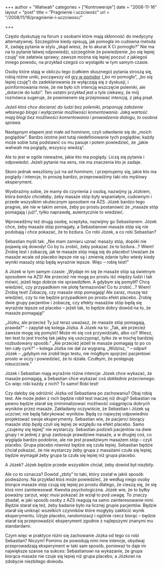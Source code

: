+++
author = "Wahwah"
categories = ["Kontrowersje"]
date = "2008-11-16"
layout = "post"
title = "Pragnienie i uczciwość"
url = "/2008/11/16/pragnienie-i-uczciwosc/"

+++

Często dyskutuję na forum z osobami które mają skłonność do medycyny alternatywnej. Szczególnie kiedy opisują, jak pomogła im cudowna metoda X, zadaję pytania w stylu „skąd wiesz, że to akurat X Ci pomogło?” Nie ma na to pytanie łatwej odpowiedzi, szczególnie że powiedzenie „bo się lepiej czuję” nie załatwia sprawy; zawsze można się lepiej poczuć z jakiegoś innego powodu, na przykład czegoś co wystąpiło w tym samym czasie.

Osoby które stają w obliczu tego (całkiem słusznego) pytania stroszą się, robią różne uniki, począwszy od [gry w pomidor][1] („bo mi pomogło”, „bo się lepiej czuję”) do zadeklarowania że wyłączają się z dyskusji, i poinformowania mnie, że nie było ich intencją wszczęcie polemiki, ale „dotarcie do ludzi”. Ten ostatni przykład jest o tyle ciekawy, że mój rozmówca sugeruje, że powinienem się przejmować _intencją_, z jaką pisał.

<!--more-->

_Jeżeli ktoś chce docierać do ludzi bez polemiki, proponuję założenie własnego bloga i wyłączenie możliwości komentowania. Jaką wartość mają blogi bez możliwości komentowania i prowadzenia dialogu, to osobna sprawa._

Następnym etapem jest małe _ad hominem_, czyli odwołanie się do „moich poglądów”. Bardzo istotne jest tutaj niedefiniowanie tych poglądów; każdy może sobie tutaj podstawić co mu pasuje i potem powiedzieć, że „jakie wahwah ma poglądy, wszyscy wiedzą”.

Ale to jest w ogóle nieważne, jakie kto ma poglądy. Liczą się pytania i odpowiedzi. Jeżeli pytanie ma sens, nie ma znaczenia kto je zadaje.

Skoro jednak weszliśmy już na _ad hominem_, i przejmujemy się, jakie kto ma poglądy i intencje, to proszę bardzo, przeprowadźmy taki oto myślowy eksperyment.

Wyobraźmy sobie, że mamy do czynienia z osobą, nazwijmy ją Józkiem, która _bardzo chciałaby_, żeby masaże stóp były wspaniałym, cudownym i przede wszystkim skutecznym sposobem na AZS. Józek bardzo tego pragnie, ale nie w takim sensie, żeby po prostu postanowić że „masaże stóp pomagają i już!”, tylko naprawdę, autentycznie to wiedzieć.

Wprowadźmy też drugą osobę, sceptyka, nazwijmy go Sebastianem. Józek chce, żeby masaże stóp pomagały, a Sebastianowi masaże stóp się nie podobają i chce pokazać, że to bzdura. Co robi Józek, a co robi Sebastian?

Sebastian myśli tak: „Nie mam zamiaru uznać masaży stóp, dopóki nie pojawią się dowody! Co by tu zrobić, żeby pokazać że to bzdura&#8230;? Wiem! Zrobię test i zobaczę, jak te masaże stóp mają się do placebo! Uważam że masaże wcale od placebo lepsze nie są i zmienię zdanie tylko wtedy kiedy wyniki masaży stóp będą wyraźnie lepsze. Więc &#8211; robię test!”

A Józek w tym samym czasie: „Wydaje mi się że masaże stóp są świetnym sposobem na AZS! Ale przecież nie mogę po prostu iść między ludzi i tak mówić, jeżeli tego dobrze nie sprawdziłem. A gdybym się pomylił? Chcę wiedzieć, czy przypadkiem nie plotę farmazonów! Co tu zrobić&#8230;? Wiem! Zrobię test! Zobaczę, czy masaże stóp pomagają! Ale zaraz, muszę też wiedzieć, czy to nie będzie przypadkiem po prostu efekt placebo. Zrobię dwie grupy pacjentów i zobaczę, czy efekty masażów stóp będą się wyraźnie lepsze od placebo &#8211; jeżeli tak, to będzie dobry dowód na to, że masaże pomagają!”

„Józku, ale przecież Ty już teraz uważasz, że masaże stóp pomagają, prawda?” &#8211; zapytał się kolega Józka. A Józek na to: „Tak, ale przecież zawsze mogę się pomylić! Może mi się coś przywidziało, albo co? Wiesz, ten test to jest trochę tak jakby się uszczypnąć, tylko że w trochę bardziej rozbudowany sposób.” „Ale przecież jeżeli te masaże pomagają to po co ten cały cyrk?” &#8211; kolega Józka nie dał za wygraną. „Widzisz, ” &#8211; odparł Józek &#8211; „gdybym nie zrobił tego testu, nie mógłbym spojrzeć pacjentowi prosto w oczy i powiedzieć, że to działa. Czułbym, że postępuję nieuczciwie.”

Józek i Sebastian mają wyraźnie różne intencje: Józek chce wykazać, że masaże pomagają, a Sebastian chce wykazać coś _dokładnie przeciwnego_. Co więc robi każdy z nich? To samo! Robi test!

Czy dałoby się odróżnić Józka od Sebastiana po zachowaniu? Obaj robią test. Ale może jeden z nich będzie robił test inaczej niż drugi? Sebastian na pewno będzie starał się zminimalizować możliwość osiągnięcia dobrych wyników przez masaże. Zakładamy oczywiście, że Sebastian i Józek są uczciwi; nie będą fabrykować wyników. Będą co najwyżej odpowiednio projektować swoje eksperymenty. Sebastian wie, że pacjenci biorący masaże stóp _będą_ czuli się lepiej ze względu na efekt placebo. Samo „czujemy się lepiej” nie wystarczy. Sebastian podzieli pacjentów na dwie grupy i w jednej z grup zastosuje prawdziwe masaże, a w drugiej coś, co wygląda bardzo podobnie, ale nie jest prawdziwym masażem stóp &#8211; czyli placebo. Grupa placebo _również_ będzie się czuła lepiej. Sebastian będzie chciał pokazać, że nie wystarczy żeby grupa z masażami czuła się lepiej; będzie wymagał żeby grupa ta czuła się lepiej niż grupa placebo.

A Józek? Józek będzie przede wszystkim chciał, żeby dowód był _niezbity_.

Ale co to oznacza? Dowód „zbity” to taki, który został w jakiś sposób podważony. Na przykład ktoś może powiedzieć, że według niego osoby biorące masaże stóp czują się lepiej po prostu dlatego, że cieszą się, że się ktoś nimi zainteresował. Kwestia psychologiczna. Józek wie, że to byłby poważny zarzut, więc musi pokazać że wziął to pod uwagę. To znaczy zbadał, w jaki sposób osoby z AZS reagują na samo zainteresowanie nimi. Będzie starał się też, żeby badanie było na licznej grupie pacjentów. Będzie starał się uniknąć wszelkich czynników które mogłyby zakłócić wynik eksperymentu. Użyje placebo, randomizacji i ogólnie rzecz biorąc &#8211; będzie starał się przeprowadzić eksperyment zgodnie z najlepszymi znanymi mu standardami.

Czym więc w praktyce różni się zachowanie Józka od tego co robi Sebastian? Niczym! Pomimo że powodują nimi inne intencje, obydwaj przeprowadzają eksperyment w taki sam sposób, ponieważ to daje im największe szanse na sukces: Sebastianowi na wykazanie, że grupa biorąca masaże nie czuje się lepiej niż grupa placebo, a Józkowi na zdobycie niezbitego dowodu.

 [1]: http://pl.wikipedia.org/wiki/Pomidor_(gra)
